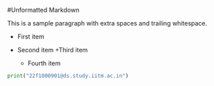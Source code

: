 #Unformatted Markdown

This is a sample paragraph with extra spaces and trailing whitespace.

- First item
- Second item +Third item

  - Fourth item

```py
print("22f1000901@ds.study.iitm.ac.in")

```

